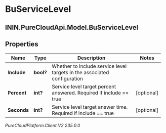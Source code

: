 # BuServiceLevel

## ININ.PureCloudApi.Model.BuServiceLevel

## Properties

|Name | Type | Description | Notes|
|------------ | ------------- | ------------- | -------------|
| **Include** | **bool?** | Whether to include service level targets in the associated configuration | |
| **Percent** | **int?** | Service level target percent answered. Required if include &#x3D;&#x3D; true | [optional] |
| **Seconds** | **int?** | Service level target answer time. Required if include &#x3D;&#x3D; true | [optional] |



_PureCloudPlatform.Client.V2 235.0.0_
